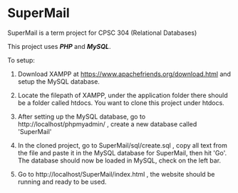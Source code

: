 # SuperMail

SuperMail is a term project for CPSC 304 (Relational Databases)

This project uses **_PHP_** and **_MySQL_**.

To setup:

1. Download XAMPP at https://www.apachefriends.org/download.html and setup the MySQL database.

2. Locate the filepath of XAMPP, under the application folder there should be a folder called htdocs. You want to clone this project under htdocs.

3. After setting up the MySQL database, go to http://localhost/phpmyadmin/ , create a new database called 'SuperMail'

4. In the cloned project, go to SuperMail/sql/create.sql , copy all text from the file and paste it in the MySQL database for SuperMail, then hit 'Go'. The database should now be loaded in MySQL, check on the left bar.

5. Go to http://localhost/SuperMail/index.html , the website should be running and ready to be used.
